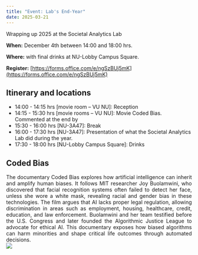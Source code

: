 ```yaml
---
title: "Event: Lab's End-Year"
date: 2025-03-21
---
```


Wrapping up 2025 at the Societal Analytics Lab

**When:** December 4th between 14:00 and 18:00 hrs.

**Where:**  with final drinks at NU-Lobby Campus Square.

**Register:** [https://forms.office.com/e/ngSzBUj5mK](https://forms.office.com/e/ngSzBUj5mK)


## Itinerary and locations

* 14:00 - 14:15 hrs [movie room – VU NU]: Reception
* 14:15 - 15:30 hrs [movie rooms – VU NU]: Movie Coded Bias. Commented at the end by <TBA>
* 15:30 - 16:00 hrs [NU-3A47]: Break
* 16:00 - 17:30 hrs [NU-3A47]: Presentation of what the Societal Analytics Lab did during the year.
* 17:30 - 18:00 hrs [NU-Lobby Campus Square]: Drinks

## Coded Bias

<div style="text-align: justify"> 
The documentary Coded Bias explores how artificial intelligence can inherit and amplify human biases. It follows MIT researcher Joy Buolamwini, who discovered that facial recognition systems often failed to detect her face, unless she wore a white mask, revealing racial and gender bias in these technologies.  The film argues that AI lacks proper legal regulation, allowing discrimination in areas such as employment, housing, healthcare, credit, education, and law enforcement.  Buolamwini and her team testified before the U.S. Congress and later founded the Algorithmic Justice League to advocate for ethical AI.  This documentary exposes how biased algorithms can harm minorities and shape critical life outcomes through automated decisions.
  
</div>

<img src="https://m.media-amazon.com/images/M/MV5BYzY4NTdkYTQtMjU3ZS00MTZjLWJlM2UtMDkwNDU5ZDVhZTE2XkEyXkFqcGc@._V1_.jpg"/>


